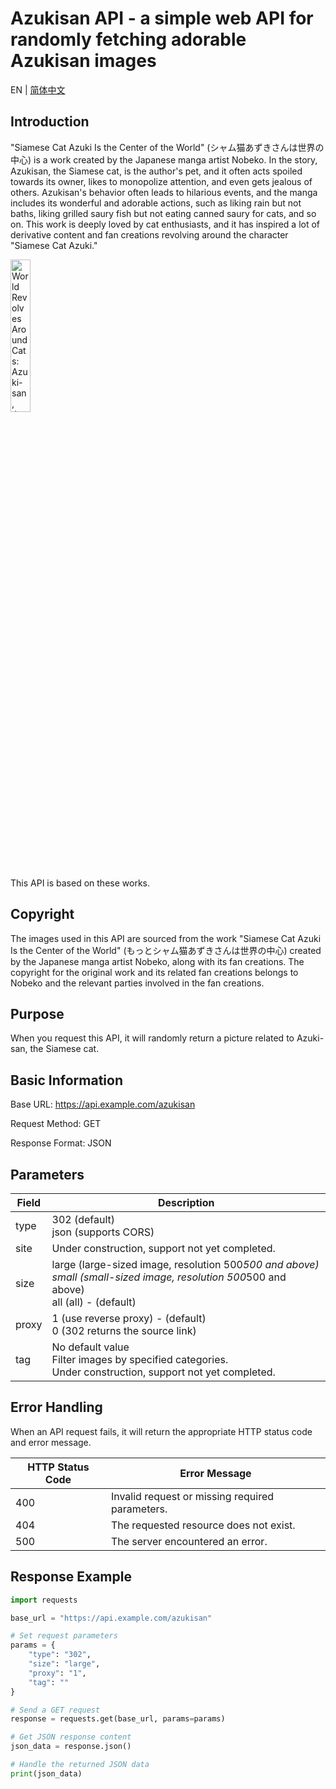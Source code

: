 

# Azukisan API - a simple web API for randomly fetching adorable Azukisan images

EN | [简体中文](https://github.com/SuperLangdon/azukisan-api/README_CN.md)

## Introduction

"Siamese Cat Azuki Is the Center of the World" (シャム猫あずきさんは世界の中心) is a work created by the Japanese manga artist Nobeko. In the story, Azukisan, the Siamese cat, is the author's pet, and it often acts spoiled towards its owner, likes to monopolize attention, and even gets jealous of others. Azukisan's behavior often leads to hilarious events, and the manga includes its wonderful and adorable actions, such as liking rain but not baths, liking grilled saury fish but not eating canned saury for cats, and so on. This work is deeply loved by cat enthusiasts, and it has inspired a lot of derivative content and fan creations revolving around the character "Siamese Cat Azuki."

<img src="https://cdn.jsdelivr.net/gh/SuperLangdon/image-hosting/202306161507360.webp" alt="World Revolves Around Cats: Azuki-san, the Siamese Cat, is the Center of the World" width="25%" />

This API is based on these works.

## Copyright

The images used in this API are sourced from the work "Siamese Cat Azuki Is the Center of the World" (もっとシャム猫あずきさんは世界の中心) created by the Japanese manga artist Nobeko, along with its fan creations. The copyright for the original work and its related fan creations belongs to Nobeko and the relevant parties involved in the fan creations.

## Purpose

When you request this API, it will randomly return a picture related to Azuki-san, the Siamese cat.

## Basic Information

Base URL: https://api.example.com/azukisan

Request Method: GET

Response Format: JSON

## Parameters

| Field  | Description                                   |
| ------ | --------------------------------------------- |
| type   | 302 (default)<br>json (supports CORS)         |
| site   | Under construction, support not yet completed. |
| size   | large (large-sized image, resolution 500*500 and above)<br>small (small-sized image, resolution 500*500 and above)<br>all (all) - (default) |
| proxy  | 1 (use reverse proxy) - (default)<br>0 (302 returns the source link) |
| tag    | No default value<br>Filter images by specified categories.<br>Under construction, support not yet completed. |

## Error Handling
When an API request fails, it will return the appropriate HTTP status code and error message.

| HTTP Status Code | Error Message                                    |
| ---------------- | ----------------------------------------------- |
| 400              | Invalid request or missing required parameters. | 
| 404              | The requested resource does not exist.          |
| 500              | The server encountered an error.                |

## Response Example

```python
import requests

base_url = "https://api.example.com/azukisan"

# Set request parameters
params = {
    "type": "302",
    "size": "large",
    "proxy": "1",
    "tag": ""
}

# Send a GET request
response = requests.get(base_url, params=params)

# Get JSON response content
json_data = response.json()

# Handle the returned JSON data
print(json_data)

```